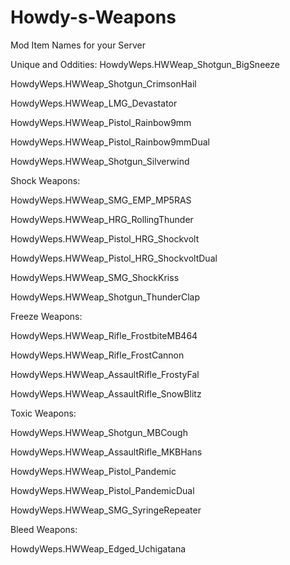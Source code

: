 # Howdy-s-Weapons

Mod Item Names for your Server

Unique and Oddities:
HowdyWeps.HWWeap_Shotgun_BigSneeze

HowdyWeps.HWWeap_Shotgun_CrimsonHail

HowdyWeps.HWWeap_LMG_Devastator

HowdyWeps.HWWeap_Pistol_Rainbow9mm

HowdyWeps.HWWeap_Pistol_Rainbow9mmDual

HowdyWeps.HWWeap_Shotgun_Silverwind

Shock Weapons:

HowdyWeps.HWWeap_SMG_EMP_MP5RAS

HowdyWeps.HWWeap_HRG_RollingThunder

HowdyWeps.HWWeap_Pistol_HRG_Shockvolt

HowdyWeps.HWWeap_Pistol_HRG_ShockvoltDual

HowdyWeps.HWWeap_SMG_ShockKriss

HowdyWeps.HWWeap_Shotgun_ThunderClap

Freeze Weapons:

HowdyWeps.HWWeap_Rifle_FrostbiteMB464

HowdyWeps.HWWeap_Rifle_FrostCannon

HowdyWeps.HWWeap_AssaultRifle_FrostyFal

HowdyWeps.HWWeap_AssaultRifle_SnowBlitz


Toxic Weapons:

HowdyWeps.HWWeap_Shotgun_MBCough

HowdyWeps.HWWeap_AssaultRifle_MKBHans

HowdyWeps.HWWeap_Pistol_Pandemic

HowdyWeps.HWWeap_Pistol_PandemicDual

HowdyWeps.HWWeap_SMG_SyringeRepeater

Bleed Weapons: 

HowdyWeps.HWWeap_Edged_Uchigatana
